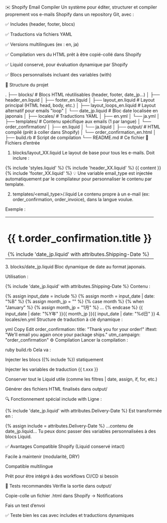 ✉️ Shopify Email Compiler
Un système pour éditer, structurer et compiler proprement vos e-mails Shopify dans un repository Git, avec :

✅ Includes (header, footer, blocs)

✅ Traductions via fichiers YAML

✅ Versions multilingues (ex : en, ja)

✅ Compilation vers du HTML prêt à être copié-collé dans Shopify

✅ Liquid conservé, pour évaluation dynamique par Shopify

✅ Blocs personnalisés incluant des variables (with)

📁 Structure du projet

.
├── blocks/                  # Blocs HTML réutilisables (header, footer, date_jp...)
│   ├── header_en.liquid
│   ├── footer_en.liquid
│   ├── layout_en.liquid     # Layout principal (HTML head, body, etc.)
│   ├── layout_loops_en.liquid  # Layout alternatif pour emails "loop"
│   └── date_jp.liquid       # Bloc date localisée en japonais
│
├── locales/                 # Traductions YAML
│   ├── en.yml
│   └── ja.yml
│
├── templates/               # Contenu spécifique aux emails (1 par langue)
│   └── order_confirmation/
│       ├── en.liquid
│       └── ja.liquid
│
├── output/                  # HTML compilé (prêt à coller dans Shopify)
│   └── order_confirmation_en.html
│
├── build.rb                 # Script de compilation
└── README.md                # Ce fichier
🧱 Fichiers d’entrée
1. blocks/layout_XX.liquid
Le layout de base pour tous les e-mails. Doit inclure :


{% include 'styles.liquid' %}
{% include 'header_XX.liquid' %}
{{ content }}
{% include 'footer_XX.liquid' %}
💡 Une variable email_type est injectée automatiquement par le compilateur pour personnaliser le contenu par template.

2. templates/<email_type>/<lang>.liquid
Le contenu propre à un e-mail (ex: order_confirmation, order_invoice), dans la langue voulue.

Exemple :


<table>
  <tr>
    <td>
      <h1>{{ t.order_confirmation.title }}</h1>
      {% include 'date_jp.liquid' with attributes.Shipping-Date %}
    </td>
  </tr>
</table>
3. blocks/date_jp.liquid
Bloc dynamique de date au format japonais.

Utilisation :


{% include 'date_jp.liquid' with attributes.Shipping-Date %}
Contenu :


{% assign input_date = include %}
{% assign month = input_date | date: "%B" %}
{% assign month_jp = "" %}
{% case month %}
  {% when "January" %}   {% assign month_jp = "1月" %}
  ...
{% endcase %}
{{ input_date | date: "%Y年" }}{{ month_jp }}{{ input_date | date: "%d日" }}
4. locales/en.yml
Structure de traduction à clé dynamique :

yml
Copy
Edit
order_confirmation:
  title: "Thank you for your order!"
  iftext: "We'll email you again once your package ships."
  utm_campaign: "order_confirmation"
⚙️ Compilation
Lancer la compilation :

ruby build.rb
Cela va :

Injecter les blocs ({% include %}) statiquement

Injecter les variables de traduction {{ t.xxx }}

Conserver tout le Liquid utile (comme les filtres | date, assign, if, for, etc.)

Générer des fichiers HTML finalisés dans output/

🔍 Fonctionnement spécial include with
Ligne :


{% include 'date_jp.liquid' with attributes.Delivery-Date %}
Est transformée en :


{% assign include = attributes.Delivery-Date %}
...contenu de date_jp.liquid...
Tu peux donc passer des variables personnalisées à des blocs Liquid.

✅ Avantages
Compatible Shopify (Liquid conservé intact)

Facile à maintenir (modularité, DRY)

Compatible multilingue

Prêt pour être intégré à des workflows CI/CD si besoin

🧪 Tests recommandés
Vérifie la sortie dans output/

Copie-colle un fichier .html dans Shopify → Notifications

Fais un test d’envoi

✅ Teste bien les cas avec includes et traductions dynamiques
